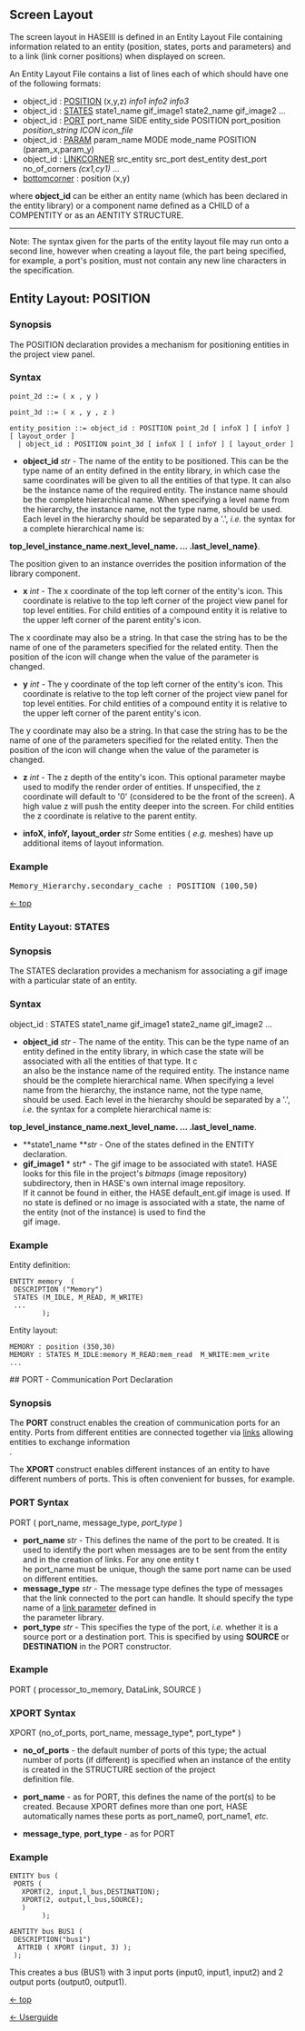 <a name="top"></a>
## Screen Layout

The screen layout in HASEIII is defined in an Entity Layout File containing information related to an entity (position, states, ports and parameters) and to a link (link corner positions) when displayed on screen.

An Entity Layout File contains a list of lines each of which should have one of the following formats:

- object_id : [POSITION](<#position>) (x,y,z) 
*info1 info2 info3*
- object_id : [STATES](<#states>) state1\_name gif\_image1 state2\_name gif\_image2 ...
- object_id : 
<A HREF="elf-port.html">PORT</A> port\_name SIDE entity\_side POSITION port\_position
*position_string ICON icon_file*
- object\_id : [PARAM](<elf-param.html>) param\_name MODE mode\_name  POSITION (param\_x,param\_y)
- object\_id : [LINKCORNER](<corners.html>) src\_entity src\_port dest\_entity dest\_port no\_of\_corners *(cx1,cy1) ...*
- [bottomcorner](<bottom.html>) : position (x,y)

where **object_id** can be either an entity name (which has been declared in the entity library) or a component name defined as a CHILD of a COMPENTITY or as an AENTITY STRUCTURE.

<hr>

Note: The syntax given for the parts of the entity layout file may run onto a second line, however when creating a layout file, the part being specified, for example, a port's position, must not contain any new line characters in the specification.

<a name="position"></a>
## Entity Layout: POSITION

### Synopsis 

The POSITION declaration provides a mechanism for positioning entities in the project view panel.

### Syntax 

```
point_2d ::= ( x , y )

point_3d ::= ( x , y , z )

entity_position ::= object_id : POSITION point_2d [ infoX ] [ infoY ] [ layout_order ]
  | object_id : POSITION point_3d [ infoX ] [ infoY ] [ layout_order ]
```

 -  **object_id**  *str* - The name of the entity to be positioned. This can be the type name of an entity defined in the entity library, in which case the same coordinates will be given to all the entities of that type. It can also be the instance name of the required entity. The instance name should be the complete hierarchical name.  When specifying a level name from the hierarchy, the instance name, not the type name, should be used. Each level in the hierarchy should be separated by a '.',  *i.e.* the syntax for a complete hierarchical name is: 

**top\_level\_instance\_name.next\_level\_name. ... .last\_level\_name}**. 

The position given to an instance overrides the position information of the library component.

 -  **x**  *int* - The x coordinate of the top left corner of the entity's icon. This coordinate is relative to the top left corner of the project view panel for top level entities. For child entities of a compound entity it is relative to the upper left corner of the parent entity's icon. 

The x coordinate may also be a string. In that case the string has to be the name of one of the parameters specified for the related entity. Then the position of the icon will change when the value of the parameter is changed.

 -  **y**  *int* - The y coordinate of the top left corner of the entity's icon. This coordinate is relative to the top left corner of the project view panel for top level entities. For child entities of a compound entity it is relative to the upper left corner of the parent entity's icon. 

The y coordinate may also be a string. In that case the string has to be the name of one of the parameters specified for the related entity. Then the position of the icon will change when the value of the parameter is changed.

 -  **z**  *int* - The z depth of the entity's icon. This optional parameter maybe used to modify the render order of entities. If unspecified, the z coordinate will default to '0' (considered to be the front of the screen). A high value z will push the entity deeper into the screen. For child entities the z coordinate is relative to the parent entity.
 

 -  **infoX, infoY, layout_order**  *str*
Some entities ( *e.g.* meshes) have up additional items of layout information.

### Example 

<tt> Memory\_Hierarchy.secondary\_cache : POSITION (100,50)</tt>

[<- top](<#top>)

<a name="states"></a>
### Entity Layout: STATES

### Synopsis

The STATES declaration provides a mechanism for associating a gif image with a particular state of an entity.

### Syntax

object\_id : STATES state1\_name gif\_image1 state2\_name gif\_image2 ...

- **object_id** *str* - The name of the entity. This can be the type name of an entity defined in the entity library, in which case the state will be associated with all the entities of that type. It c\
an also be the instance name of the required entity. The instance name should be the complete hierarchical name.  When specifying a level name from the hierarchy, the instance name, not the type name, \
should be used. Each level in the hierarchy should be separated by a '.', *i.e.* the syntax for a complete hierarchical name is:

**top\_level\_instance\_name.next\_level\_name. ... .last\_level\_name**.
- **state1\_name ***str* - One of the states defined in the ENTITY declaration.
- **gif_image1** * str* - The gif image to be associated with state1. HASE looks for this file in the project's *bitmaps* (image repository) subdirectory, then in HASE's own internal image repository. \
If it cannot be found in either, the HASE default_ent.gif image is used. If no state is defined or no image is associated with a state, the name of the entity (not of the instance) is used to find the \
gif image.

### Example

Entity definition:

```
ENTITY memory  (
 DESCRIPTION ("Memory")
 STATES (M_IDLE, M_READ, M_WRITE)
 ...
        );
```

Entity layout:

```
MEMORY : position (350,30)
MEMORY : STATES M_IDLE:memory M_READ:mem_read  M_WRITE:mem_write
...
```

<a name="port">
## PORT - Communication Port Declaration

### Synopsis

The **PORT** construct enables the creation of communication ports for an entity.  Ports from different entities are connected together via [links](<links.md>) allowing entities to exchange information\
.

The **XPORT** construct enables different instances of an entity to have different numbers of ports. This is often convenient for busses, for example.

### PORT Syntax

PORT ( port\_name, message\_type, *port\_type* )

- **port_name** *str* - This defines the name of the port to be created. It is used to identify the port when messages are to be sent from the entity and in the creation of links.  For any one entity t\
he port_name must be unique, though the same port name can be used on different entities.
- **message_type** *str* - The message type defines the type of messages that the link connected to the port can handle. It should specify the type name of a [link parameter](<paramlib.md>) defined in \
the parameter library.
- **port_type** *str* - This specifies the type of the port, *i.e.* whether it is a source port or a destination port. This is specified by using **SOURCE** or **DESTINATION** in the PORT constructor.

### Example

PORT ( processor\_to\_memory, DataLink, SOURCE )

### XPORT Syntax

XPORT (no\_of\_ports, port\_name, message\_type*, port\_type* )

- **no\_of\_ports** - the default number of ports of this type; the actual number of ports (if different) is specified when an instance of the entity is created in the STRUCTURE section of the project \
definition file.

- **port\_name** - as for PORT, this defines the name of the port(s) to be created. Because XPORT defines more than one port, HASE automatically names these ports as port\_name0, port\_name1, *etc.*

-  **message\_type**, **port\_type** - as for PORT

### Example

```
ENTITY bus (
 PORTS (
   XPORT(2, input,l_bus,DESTINATION);
   XPORT(2, output,l_bus,SOURCE);
   )
        );
```

```
AENTITY bus BUS1 (
 DESCRIPTION("bus1")
  ATTRIB ( XPORT (input, 3) );
 );
```

This creates a bus (BUS1) with 3 input ports (input0, input1, input2) and 2 output ports (output0, output1).

[<- top](<#top>)

[<- Userguide](<Userguide.md>)
